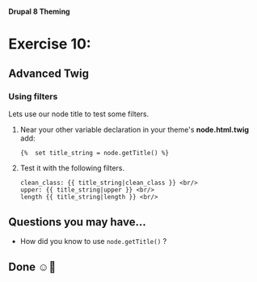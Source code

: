 #### Drupal 8 Theming

# Exercise 10: 

## Advanced Twig

### Using filters

Lets use our node title to test some filters.

1. Near your other variable declaration in your theme's **node.html.twig** add:

    ```
    {%  set title_string = node.getTitle() %}
    ```
 

2. Test it with the following filters.

    ```
    clean_class: {{ title_string|clean_class }} <br/>
    upper: {{ title_string|upper }} <br/>
    length {{ title_string|length }} <br/>
    ```


## Questions you may have...
+ How did you know to use `node.getTitle()` ?

## Done ☺